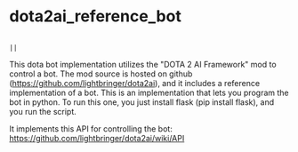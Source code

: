 # dota2ai_reference_bot
                                                                               ||
 This dota bot implementation utilizes the "DOTA 2 AI Framework" mod to control
a bot.  The mod source is hosted on github (https://github.com/lightbringer/dota2ai),
and it includes a reference implementation of a bot.  This is an implementation
that lets you program the bot in python.  To run this one, you just install 
flask (pip install flask), and you run the script.


It implements this API for controlling the bot:
https://github.com/lightbringer/dota2ai/wiki/API

